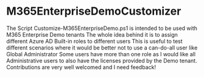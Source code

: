 # M365EnterpriseDemoCustomizer

 The Script Customize-M365EnterpriseDemo.ps1 is intended to be used with M365 Enterprise Demo tenants
 The whole idea behind it is to assign different Azure AD Built-in roles to different users
 This is useful to test different scenarios where it would be better not to use a can-do-all user like Global Administrator
 Some users have more than one role as I would like all Administrative users to also have the licenses provided by the Demo tenant.
 Contributions are very well welcomed and I need feedback!

